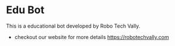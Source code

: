 # Edu Bot
This is a educational bot developed by Robo Tech Vally.

- checkout our website for more details https://robotechvally.com

